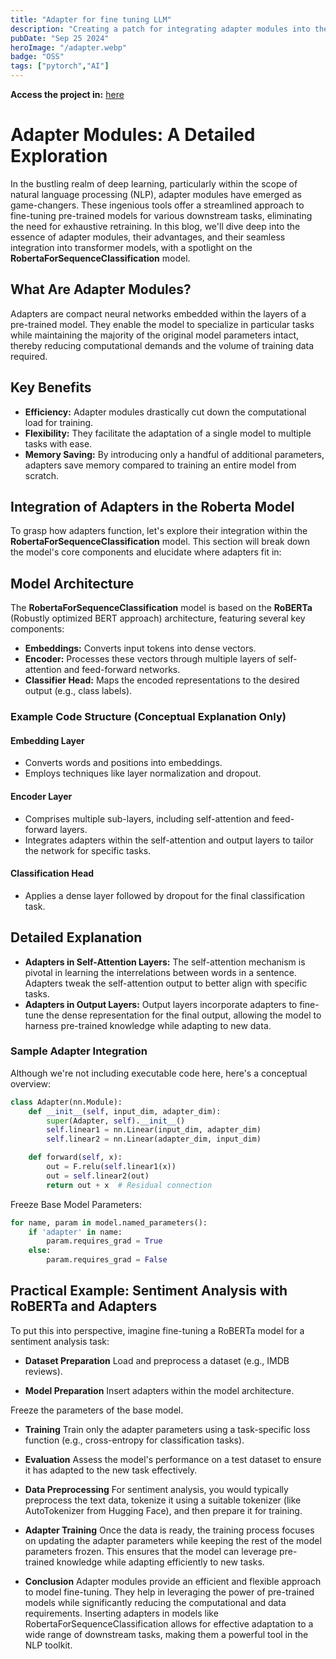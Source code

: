 ```yaml
---
title: "Adapter for fine tuning LLM"
description: "Creating a patch for integrating adapter modules into the RoBERTa model allows for efficient fine-tuning tailored to specific tasks. By embedding lightweight adapters within the pre-trained layers of RoBERTa, we can freeze the majority of the original parameters, updating only the new adapter parameters. This approach significantly reduces computational overhead and speeds up training. Implementing this patch involves defining the adapter architecture, integrating it within RoBERTa, and focusing the training on these adapters to leverage pre-existing knowledge effectively. Don't forget to check the source code!"
pubDate: "Sep 25 2024"
heroImage: "/adapter.webp"
badge: "OSS"
tags: ["pytorch","AI"]
---
```


**Access the project in:** [here](https://github.com/mahyar-jahaninasab/DL_codes/tree/main/Transformers/adapter-patch)


# Adapter Modules: A Detailed Exploration

In the bustling realm of deep learning, particularly within the scope of natural language processing (NLP), adapter modules have emerged as game-changers. These ingenious tools offer a streamlined approach to fine-tuning pre-trained models for various downstream tasks, eliminating the need for exhaustive retraining. In this blog, we'll dive deep into the essence of adapter modules, their advantages, and their seamless integration into transformer models, with a spotlight on the **RobertaForSequenceClassification** model.

## What Are Adapter Modules?

Adapters are compact neural networks embedded within the layers of a pre-trained model. They enable the model to specialize in particular tasks while maintaining the majority of the original model parameters intact, thereby reducing computational demands and the volume of training data required.

## Key Benefits

- **Efficiency:** Adapter modules drastically cut down the computational load for training.
- **Flexibility:** They facilitate the adaptation of a single model to multiple tasks with ease.
- **Memory Saving:** By introducing only a handful of additional parameters, adapters save memory compared to training an entire model from scratch.

## Integration of Adapters in the Roberta Model

To grasp how adapters function, let's explore their integration within the **RobertaForSequenceClassification** model. This section will break down the model's core components and elucidate where adapters fit in:

## Model Architecture

The **RobertaForSequenceClassification** model is based on the **RoBERTa** (Robustly optimized BERT approach) architecture, featuring several key components:

- **Embeddings:** Converts input tokens into dense vectors.
- **Encoder:** Processes these vectors through multiple layers of self-attention and feed-forward networks.
- **Classifier Head:** Maps the encoded representations to the desired output (e.g., class labels).

### Example Code Structure (Conceptual Explanation Only)

#### Embedding Layer

- Converts words and positions into embeddings.
- Employs techniques like layer normalization and dropout.

#### Encoder Layer

- Comprises multiple sub-layers, including self-attention and feed-forward layers.
- Integrates adapters within the self-attention and output layers to tailor the network for specific tasks.

#### Classification Head

- Applies a dense layer followed by dropout for the final classification task.

## Detailed Explanation

- **Adapters in Self-Attention Layers:** The self-attention mechanism is pivotal in learning the interrelations between words in a sentence. Adapters tweak the self-attention output to better align with specific tasks.
- **Adapters in Output Layers:** Output layers incorporate adapters to fine-tune the dense representation for the final output, allowing the model to harness pre-trained knowledge while adapting to new data.

### Sample Adapter Integration

Although we're not including executable code here, here's a conceptual overview:

```python
class Adapter(nn.Module):
    def __init__(self, input_dim, adapter_dim):
        super(Adapter, self).__init__()
        self.linear1 = nn.Linear(input_dim, adapter_dim)
        self.linear2 = nn.Linear(adapter_dim, input_dim)

    def forward(self, x):
        out = F.relu(self.linear1(x))
        out = self.linear2(out)
        return out + x  # Residual connection
```

        
Freeze Base Model Parameters:

```python
for name, param in model.named_parameters():
    if 'adapter' in name:
        param.requires_grad = True
    else:
        param.requires_grad = False
```

## Practical Example: Sentiment Analysis with RoBERTa and Adapters

To put this into perspective, imagine fine-tuning a RoBERTa model for a sentiment analysis task:

- **Dataset Preparation**
Load and preprocess a dataset (e.g., IMDB reviews).

- **Model Preparation**
Insert adapters within the model architecture.

Freeze the parameters of the base model.

- **Training**
Train only the adapter parameters using a task-specific loss function (e.g., cross-entropy for classification tasks).

- **Evaluation**
Assess the model's performance on a test dataset to ensure it has adapted to the new task effectively.

- **Data Preprocessing**
For sentiment analysis, you would typically preprocess the text data, tokenize it using a suitable tokenizer (like AutoTokenizer from Hugging Face), and then prepare it for training.

- **Adapter Training**
Once the data is ready, the training process focuses on updating the adapter parameters while keeping the rest of the model parameters frozen. This ensures that the model can leverage pre-trained knowledge while adapting efficiently to new tasks.

- **Conclusion**
Adapter modules provide an efficient and flexible approach to model fine-tuning. They help in leveraging the power of pre-trained models while significantly reducing the computational and data requirements. Inserting adapters in models like RobertaForSequenceClassification allows for effective adaptation to a wide range of downstream tasks, making them a powerful tool in the NLP toolkit.



